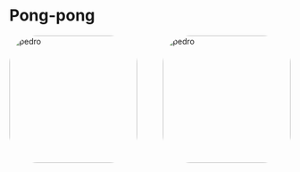 # Pong-pong
 <div align="left">
 <img align="left" alt="pedro" height="229" style="border-radius:50px;" src="https://cdn.discordapp.com/attachments/896170579525246979/912818850867855380/GIF-211123_183542.gif">
 <img align="right" alt="pedro" height="229" style="border-radius:50px;" src="https://cdn.discordapp.com/attachments/896170579525246979/912819663354859530/GIF-211123_183910.gif">
</div>
